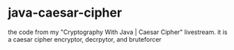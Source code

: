 # java-caesar-cipher
the code from my "Cryptography With Java | Caesar Cipher" livestream. it is a caesar cipher encryptor, decrpytor, and bruteforcer
